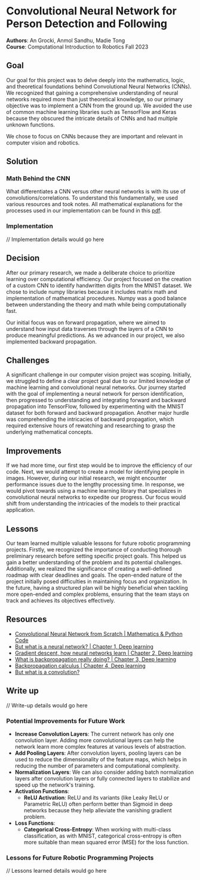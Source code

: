 # Convolutional Neural Network for Person Detection and Following

**Authors**: An Grocki, Anmol Sandhu, Madie Tong  
**Course**: Computational Introduction to Robotics Fall 2023

## Goal

Our goal for this project was to delve deeply into the mathematics, logic, and theoretical foundations behind Convolutional Neural Networks (CNNs). We recognized that gaining a comprehensive understanding of neural networks required more than just theoretical knowledge, so our primary objective was to implement a CNN from the ground up. We avoided the use of common machine learning libraries such as TensorFlow and Keras because they obscured the intricate details of CNNs and had multiple unknown functions.

We chose to focus on CNNs because they are important and relevant in computer vision and robotics.

## Solution

### Math Behind the CNN

What differentiates a CNN versus other neural networks is with its use of convolutions/correlations. To understand this fundamentally, we used various resources and took notes. All mathematical explanations for the processes used in our implementation can be found in this [pdf](./CNN-math.pdf).

### Implementation

// Implementation details would go here

## Decision

After our primary research, we made a deliberate choice to prioritize learning over computational efficiency. Our project focused on the creation of a custom CNN to identify handwritten digits from the MNIST dataset. We chose to include numpy libraries because it includes matrix math and implementation of mathematical procedures. Numpy was a good balance between understanding the theory and math while being computationally fast.

Our initial focus was on forward propagation, where we aimed to understand how input data traverses through the layers of a CNN to produce meaningful predictions. As we advanced in our project, we also implemented backward propagation.

## Challenges

A significant challenge in our computer vision project was scoping. Initially, we struggled to define a clear project goal due to our limited knowledge of machine learning and convolutional neural networks. Our journey started with the goal of implementing a neural network for person identification, then progressed to understanding and integrating forward and backward propagation into TensorFlow, followed by experimenting with the MNIST dataset for both forward and backward propagation. Another major hurdle was comprehending the intricacies of backward propagation, which required extensive hours of rewatching and researching to grasp the underlying mathematical concepts.

## Improvements

If we had more time, our first step would be to improve the efficiency of our code. Next, we would attempt to create a model for identifying people in images. However, during our initial research, we might encounter performance issues due to the lengthy processing time. In response, we would pivot towards using a machine learning library that specializes in convolutional neural networks to expedite our progress. Our focus would shift from understanding the intricacies of the models to their practical application.

## Lessons

Our team learned multiple valuable lessons for future robotic programming projects. Firstly, we recognized the importance of conducting thorough preliminary research before setting specific project goals. This helped us gain a better understanding of the problem and its potential challenges. Additionally, we realized the significance of creating a well-defined roadmap with clear deadlines and goals. The open-ended nature of the project initially posed difficulties in maintaining focus and organization. In the future, having a structured plan will be highly beneficial when tackling more open-ended and complex problems, ensuring that the team stays on track and achieves its objectives effectively.

## Resources

- [Convolutional Neural Network from Scratch | Mathematics & Python Code](https://www.youtube.com/watch?v=Lakz2MoHy6o)
- [But what is a neural network? | Chapter 1, Deep learning](https://www.youtube.com/watch?v=aircAruvnKk&list=PLZHQObOWTQDNU6R1_67000Dx_ZCJB-3pi)
- [Gradient descent, how neural networks learn | Chapter 2, Deep learning](https://www.youtube.com/watch?v=IHZwWFHWa-w&list=PLZHQObOWTQDNU6R1_67000Dx_ZCJB-3pi&index=3)
- [What is backpropagation really doing? | Chapter 3, Deep learning](https://www.youtube.com/watch?v=Ilg3gGewQ5U&list=PLZHQObOWTQDNU6R1_67000Dx_ZCJB-3pi&index=4)
- [Backpropagation calculus | Chapter 4, Deep learning](https://www.youtube.com/watch?v=tIeHLnjs5U8&list=PLZHQObOWTQDNU6R1_67000Dx_ZCJB-3pi&index=4)
- [But what is a convolution?](https://www.youtube.com/watch?v=KuXjwB4LzSA)

## Write up

// Write-up details would go here

### Potential Improvements for Future Work

- **Increase Convolution Layers**: The current network has only one convolution layer. Adding more convolutional layers can help the network learn more complex features at various levels of abstraction.
- **Add Pooling Layers**: After convolution layers, pooling layers can be used to reduce the dimensionality of the feature maps, which helps in reducing the number of parameters and computational complexity.
- **Normalization Layers**: We can also consider adding batch normalization layers after convolution layers or fully connected layers to stabilize and speed up the network's training.
- **Activation Functions**:
  - **ReLU Activation**: ReLU and its variants (like Leaky ReLU or Parametric ReLU) often perform better than Sigmoid in deep networks because they help alleviate the vanishing gradient problem.
- **Loss Functions**:
  - **Categorical Cross-Entropy**: When working with multi-class classification, as with MNIST, categorical cross-entropy is often more suitable than mean squared error (MSE) for the loss function.

### Lessons for Future Robotic Programming Projects

// Lessons learned details would go here
